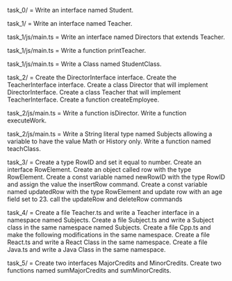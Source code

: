 task_0/ = Write an interface named Student.

task_1/ = Write an interface named Teacher.

task_1/js/main.ts = Write an interface named Directors that extends Teacher.

task_1/js/main.ts = Write a function printTeacher.

task_1/js/main.ts = Write a Class named StudentClass.

task_2/ = Create the DirectorInterface interface. Create the TeacherInterface interface. Create a class Director that will implement DirectorInterface. Create a class Teacher that will implement TeacherInterface. Create a function createEmployee.

task_2/js/main.ts = Write a function isDirector. Write a function executeWork.

task_2/js/main.ts = Write a String literal type named Subjects allowing a variable to have the value Math or History only. Write a function named teachClass.

task_3/ = Create a type RowID and set it equal to number. Create an interface RowElement. Create an object called row with the type RowElement. Create a const variable named newRowID with the type RowID and assign the value the insertRow command. Create a const variable named updatedRow with the type RowElement and update row with an age field set to 23. call the updateRow and deleteRow commands

task_4/ = Create a file Teacher.ts and write a Teacher interface in a namespace named Subjects. Create a file Subject.ts and write a Subject class in the same namespace named Subjects. Create a file Cpp.ts and make the following modifications in the same namespace. Create a file React.ts and write a React Class in the same namespace. Create a file Java.ts and write a Java Class in the same namespace.

task_5/ = Create two interfaces MajorCredits and MinorCredits. Create two functions named sumMajorCredits and sumMinorCredits.

